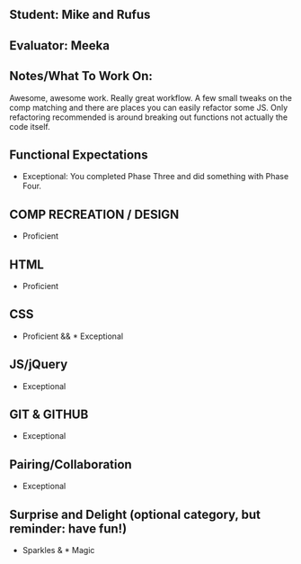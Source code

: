 ## Student: Mike and Rufus
## Evaluator: Meeka
## Notes/What To Work On:

Awesome, awesome work. Really great workflow. A few small tweaks on the comp matching and there are places you can easily refactor some JS. Only refactoring recommended is around breaking out functions not actually the code itself. 

## Functional Expectations

* Exceptional: You completed Phase Three and did something with Phase Four.

## COMP RECREATION / DESIGN

* Proficient

## HTML

* Proficient

## CSS

* Proficient  && * Exceptional  

## JS/jQuery

* Exceptional

## GIT & GITHUB
 
* Exceptional  

## Pairing/Collaboration

* Exceptional  

## Surprise and Delight (optional category, but reminder: have fun!)

* Sparkles  & * Magic
